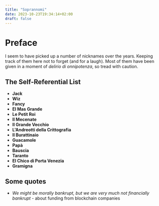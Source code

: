 ```yaml
---
title: "Soprannomi"
date: 2023-10-23T19:34:14+02:00
draft: false
---
```


# Preface
I seem to have picked up a number of nicknames over the years. Keeping track of them here not to forget (and for a laugh). Most of them have been given in a moment of _delirio di onnipotenza_, so tread with caution. 

## The Self-Referential List
- **Jack**
- **Wiz**
- **Fancy**
- **El Mas Grande**
- **Le Petit Roi**
- **Il Mecenate**
- **Il Grande Vecchio**
- **L'Andreotti della Crittografia**
- **Il Burattinaio**
- **Guacamole**
- **Papà**
- **Bauscia**
- **Taranto**
- **El Chico di Porta Venezia**
- **Gramigna**

## Some quotes
- _We might be morally bankrupt, but we are very much not financially bankrupt_ - about funding from blockchain companies
